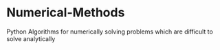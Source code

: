# Numerical-Methods
Python Algorithms for numerically solving problems which are difficult to solve analytically
